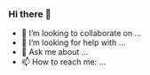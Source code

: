 ### Hi there 👋

<!--
**ellemi/ellemi** is a ✨ _special_ ✨ repository because its `README.md` (this file) appears on your GitHub profile.

Here are some ideas to get you started:

- 🔭 My superpower is storytelling and reporting
- 🌱 I’m currently learning more and more about data analytics
- 😄 Pronouns: she/her
- ⚡ Fun fact: I'm a licensed pilot!
-->

- 👯 I’m looking to collaborate on ...
- 🤔 I’m looking for help with ...
- 💬 Ask me about ...
- 📫 How to reach me: ...
